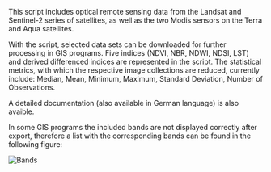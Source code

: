 This script includes optical remote sensing data from the Landsat and Sentinel-2 series of satellites, as well as the two Modis sensors on the Terra and Aqua satellites.

With the script, selected data sets can be downloaded for further processing in GIS programs. Five indices (NDVI, NBR, NDWI, NDSI, LST) and derived differenced indices are represented in the script. The statistical metrics, with which the respective image collections are reduced, currently include: Median, Mean, Minimum, Maximum, Standard Deviation, Number of Observations.

A detailed documentation (also available in German language) is also avaible.



In some GIS programs the included bands are not displayed correctly after export, therefore a list with the corresponding bands can be found in the following figure:

![Bands](https://user-images.githubusercontent.com/64488896/119674693-b346aa00-be3c-11eb-8324-73b7be8f6abe.JPG)
